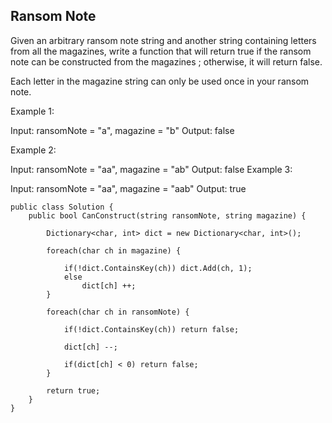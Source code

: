 ## Ransom Note

Given an arbitrary ransom note string and another string containing letters from all the magazines, write a function that will return true if the ransom note can be constructed from the magazines ; otherwise, it will return false.

Each letter in the magazine string can only be used once in your ransom note.

 

Example 1:

Input: ransomNote = "a", magazine = "b"
Output: false

Example 2:

Input: ransomNote = "aa", magazine = "ab"
Output: false
Example 3:

Input: ransomNote = "aa", magazine = "aab"
Output: true

```
public class Solution {
    public bool CanConstruct(string ransomNote, string magazine) {
        
        Dictionary<char, int> dict = new Dictionary<char, int>();
        
        foreach(char ch in magazine) {
            
            if(!dict.ContainsKey(ch)) dict.Add(ch, 1);
            else
                dict[ch] ++;
        }
        
        foreach(char ch in ransomNote) {
            
            if(!dict.ContainsKey(ch)) return false;
            
            dict[ch] --;
            
            if(dict[ch] < 0) return false;
        }
        
        return true;
    }
}
```
